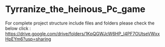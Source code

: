 # Tyrranize_the_heinous_Pc_game

For complete project structure include files and folders please check the below click : https://drive.google.com/drive/folders/1KpQGWJcW6HP_I4PF7OUtseVWxxHpEYm6?usp=sharing
